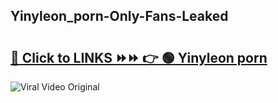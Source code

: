 
 ## Yinyleon_porn-Only-Fans-Leaked

# <h2><a href="https://clipsfans.com/Yinyleon_porn&ref=git">🔗 Click to LINKS ⏩⏩ 👉 🟢 Yinyleon porn </a></h2>

<a href="https://clipsfans.com/Yinyleon_porn&ref=git" rel="nofollow" data-target="animated-image.originalLink"><img src="https://i.ibb.co.com/xMMVF88/686577567.gif" alt="Viral Video Original" style="max-width: 100%; display: inline-block;" data-target="animated-image.originalImage"></a>
